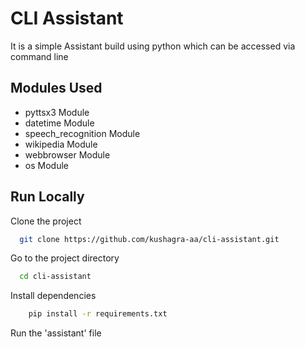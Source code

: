 # CLI Assistant

It is a simple Assistant build using python which can be accessed via command line

## Modules Used

- pyttsx3 Module
- datetime Module
- speech_recognition Module
- wikipedia Module
- webbrowser Module
- os Module

## Run Locally

Clone the project

```bash
  git clone https://github.com/kushagra-aa/cli-assistant.git
```

Go to the project directory

```bash
  cd cli-assistant
```

Install dependencies

```bash
    pip install -r requirements.txt
```

Run the 'assistant' file
